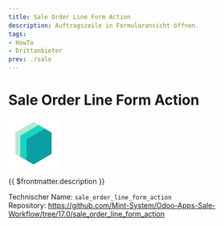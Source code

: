 ```yaml
---
title: Sale Order Line Form Action
description: Auftragszeile in Formularansicht öffnen.
tags:
- HowTo
- Drittanbieter
prev: ./sale
---
```

# Sale Order Line Form Action
![icon_oms_box](attachments/icons_odoo_mint_system.png)

{{ $frontmatter.description }}

Technischer Name: `sale_order_line_form_action`\
Repository: <https://github.com/Mint-System/Odoo-Apps-Sale-Workflow/tree/17.0/sale_order_line_form_action>